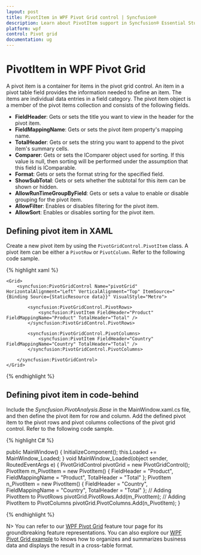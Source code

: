 ```yaml
---
layout: post
title: PivotItem in WPF Pivot Grid control | Syncfusion®
description: Learn about PivotItem support in Syncfusion® Essential Studio® WPF Pivot Grid control, its elements and more.
platform: wpf
control: Pivot grid
documentation: ug
---
```


# PivotItem in WPF Pivot Grid

A pivot item is a container for items in the pivot grid control. An item in a pivot table field provides the information needed to define an item. The items are individual data entries in a field category. The pivot item object is a member of the pivot items collection and consists of the following fields.

* **FieldHeader**: Gets or sets the title you want to view in the header for the pivot item.
* **FieldMappingName**: Gets or sets the pivot item property's mapping name.
* **TotalHeader**: Gets or sets the string you want to append to the pivot item's summary cells.
* **Comparer**: Gets or sets the IComparer object used for sorting. If this value is null, then sorting will be performed under the assumption that this field is IComparable.
* **Format**: Gets or sets the format string for the specified field.
* **ShowSubTotal**: Gets or sets whether the subtotal for this item can be shown or hidden.
* **AllowRunTimeGroupByField**: Gets or sets a value to enable or disable grouping for the pivot item.
* **AllowFilter**: Enables or disables filtering for the pivot item.
* **AllowSort**: Enables or disables sorting for the pivot item.

## Defining pivot item in XAML

Create a new pivot item by using the `PivotGridControl.PivotItem` class. A pivot item can be either a `PivotRow` or `PivotColumn`. Refer to the following code sample.

{% highlight xaml %}

    <Grid>
        <syncfusion:PivotGridControl Name="pivotGrid" HorizontalAlignment="Left" VerticalAlignment="Top" ItemSource="{Binding Source={StaticResource data}}" VisualStyle="Metro">

            <syncfusion:PivotGridControl.PivotRows>
                <syncfusion:PivotItem FieldHeader="Product" FieldMappingName="Product" TotalHeader="Total" />
            </syncfusion:PivotGridControl.PivotRows>

            <syncfusion:PivotGridControl.PivotColumns>
                <syncfusion:PivotItem FieldHeader="Country" FieldMappingName="Country" TotalHeader="Total" />
            </syncfusion:PivotGridControl.PivotColumns>

        </syncfusion:PivotGridControl>
    </Grid>

{% endhighlight %}

## Defining pivot item in code-behind

Include the *Syncfusion.PivotAnalysis.Base* in the MainWindow.xaml.cs file, and then define the pivot item for row and column. Add the defined pivot item to the pivot rows and pivot columns collections of the pivot grid control. Refer to the following code sample.

{% highlight C# %}

public MainWindow() {
    InitializeComponent();
    this.Loaded += MainWindow_Loaded;
}
void MainWindow_Loaded(object sender, RoutedEventArgs e) {
    PivotGridControl pivotGrid = new PivotGridControl();
    PivotItem m_PivotItem = new PivotItem() {
        FieldHeader = "Product", FieldMappingName = "Product", TotalHeader = "Total"
    };
    PivotItem n_PivotItem = new PivotItem() {
        FieldHeader = "Country", FieldMappingName = "Country", TotalHeader = "Total"
    };
    // Adding PivotItem to PivotRows
    pivotGrid.PivotRows.Add(m_PivotItem);
    // Adding PivotItem to PivotColumns
    pivotGrid.PivotColumns.Add(n_PivotItem);
}

{% endhighlight %}


N> You can refer to our [WPF Pivot Grid](https://www.syncfusion.com/wpf-controls/pivot-grid) feature tour page for its groundbreaking feature representations. You can also explore our [WPF Pivot Grid example](https://github.com/syncfusion/wpf-demos) to knows how to organizes and summarizes business data and displays the result in a cross-table format.